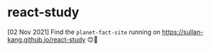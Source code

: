 # react-study

\[02 Nov 2021\] Find the `planet-fact-site` running on https://sullan-kang.github.io/react-study 😊🔭

